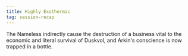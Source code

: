 ```yaml
---
title: Highly Exothermic
tag: session-recap
---
```


The Nameless indirectly cause the destruction of a business vital to the economic and literal survival of Duskvol, and Arkin's conscience is now trapped in a bottle.